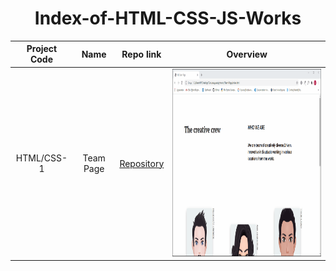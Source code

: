 # 
<h1 align="center">Index-of-HTML-CSS-JS-Works</h1>  
  
  | Project Code | Name     | Repo link                                                      | Overview                            |
  |:--------------:|:--------:|:--------------------------------------------------------------:|:------------------------------------:|
  |HTML/CSS-1     |Team Page| [Repository](https://github.com/marntext/Team-Page)|<img src="img/Crew.gif" height="300">|
